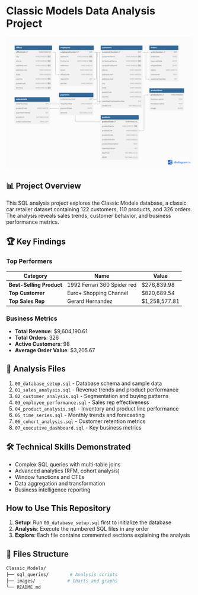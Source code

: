# Classic Models Data Analysis Project

![ERD Diagram](images/classic_models_erd.png)

## 📊 Project Overview
This SQL analysis project explores the Classic Models database, a classic car retailer dataset containing 122 customers, 110 products, and 326 orders. The analysis reveals sales trends, customer behavior, and business performance metrics.

## 🏆 Key Findings

### Top Performers
| Category              | Name                          | Value          |
|-----------------------|-------------------------------|----------------|
| **Best-Selling Product** | 1992 Ferrari 360 Spider red   | $276,839.98    |
| **Top Customer**         | Euro+ Shopping Channel        | $820,689.54    |
| **Top Sales Rep**        | Gerard Hernandez              | $1,258,577.81  |

### Business Metrics
- **Total Revenue**: $9,604,190.61
- **Total Orders**: 326
- **Active Customers**: 98
- **Average Order Value**: $3,205.67

## 📂 Analysis Files
1. `00_database_setup.sql` - Database schema and sample data
2. `01_sales_analysis.sql` - Revenue trends and product performance
3. `02_customer_analysis.sql` - Segmentation and buying patterns
4. `03_employee_performance.sql` - Sales rep effectiveness
5. `04_product_analysis.sql` - Inventory and product line performance
6. `05_time_series.sql` - Monthly trends and forecasting
7. `06_cohort_analysis.sql` - Customer retention metrics
8. `07_executive_dashboard.sql` - Key business metrics

## 🛠️ Technical Skills Demonstrated
- Complex SQL queries with multi-table joins
- Advanced analytics (RFM, cohort analysis)
- Window functions and CTEs
- Data aggregation and transformation
- Business intelligence reporting

## How to Use This Repository
1. **Setup**: Run `00_database_setup.sql` first to initialize the database
2. **Analysis**: Execute the numbered SQL files in any order
3. **Explore**: Each file contains commented sections explaining the analysis

## 📂 Files Structure
```bash
Classic_Models/
├── sql_queries/        # Analysis scripts
├── images/            # Charts and graphs
└── README.md
